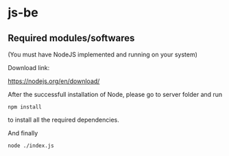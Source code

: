 # js-be

## Required modules/softwares

(You must have NodeJS implemented and running on your system)

Download link:

https://nodejs.org/en/download/

After the successfull installation of Node, please go to server folder and run

```
npm install
```

to install all the required dependencies.

And finally

```
node ./index.js
```